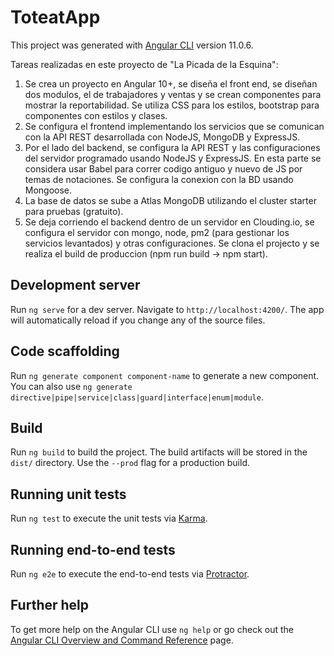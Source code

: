 # ToteatApp

This project was generated with [Angular CLI](https://github.com/angular/angular-cli) version 11.0.6.

Tareas realizadas en este proyecto de "La Picada de la Esquina":

1) Se crea un proyecto en Angular 10+, se diseña el front end, se diseñan dos modulos, el de trabajadores y ventas y se crean componentes para mostrar la reportabilidad. Se utiliza CSS para los estilos, bootstrap para componentes con estilos y clases.
2) Se configura el frontend implementando los servicios que se comunican con la API REST desarrollada con NodeJS, MongoDB y ExpressJS.
3) Por el lado del backend, se configura la API REST y las configuraciones del servidor programado usando NodeJS y ExpressJS. En esta parte se considera usar Babel para correr codigo antiguo y nuevo de JS por temas de notaciones. Se configura la conexion con la BD usando Mongoose.
4) La base de datos se sube a Atlas MongoDB utilizando el cluster starter para pruebas (gratuito). 
5) Se deja corriendo el backend dentro de un servidor en Clouding.io, se configura el servidor con mongo, node, pm2 (para gestionar los servicios levantados) y otras configuraciones. Se clona el projecto y se realiza el build de produccion (npm run build -> npm start). 

## Development server

Run `ng serve` for a dev server. Navigate to `http://localhost:4200/`. The app will automatically reload if you change any of the source files.

## Code scaffolding

Run `ng generate component component-name` to generate a new component. You can also use `ng generate directive|pipe|service|class|guard|interface|enum|module`.

## Build

Run `ng build` to build the project. The build artifacts will be stored in the `dist/` directory. Use the `--prod` flag for a production build.

## Running unit tests

Run `ng test` to execute the unit tests via [Karma](https://karma-runner.github.io).

## Running end-to-end tests

Run `ng e2e` to execute the end-to-end tests via [Protractor](http://www.protractortest.org/).

## Further help

To get more help on the Angular CLI use `ng help` or go check out the [Angular CLI Overview and Command Reference](https://angular.io/cli) page.
